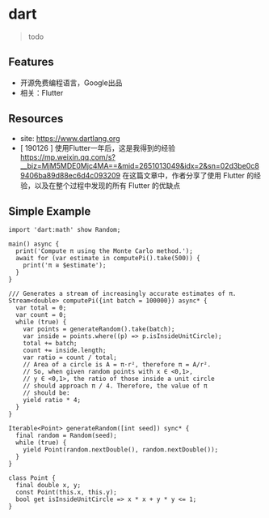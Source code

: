# dart

> todo

## Features

* 开源免费编程语言，Google出品
* 相关：Flutter

## Resources

* site: <https://www.dartlang.org>
* [ 190126 ] 使用Flutter一年后，这是我得到的经验 <https://mp.weixin.qq.com/s?__biz=MjM5MDE0Mjc4MA==&mid=2651013049&idx=2&sn=02d3be0c89406ba89d88ec6d4c093209> 在这篇文章中，作者分享了使用 Flutter 的经验，以及在整个过程中发现的所有 Flutter 的优缺点


## Simple Example

    import 'dart:math' show Random;

    main() async {
      print('Compute π using the Monte Carlo method.');
      await for (var estimate in computePi().take(500)) {
        print('π ≅ $estimate');
      }
    }

    /// Generates a stream of increasingly accurate estimates of π.
    Stream<double> computePi({int batch = 100000}) async* {
      var total = 0;
      var count = 0;
      while (true) {
        var points = generateRandom().take(batch);
        var inside = points.where((p) => p.isInsideUnitCircle);
        total += batch;
        count += inside.length;
        var ratio = count / total;
        // Area of a circle is A = π⋅r², therefore π = A/r².
        // So, when given random points with x ∈ <0,1>,
        // y ∈ <0,1>, the ratio of those inside a unit circle
        // should approach π / 4. Therefore, the value of π
        // should be:
        yield ratio * 4;
      }
    }

    Iterable<Point> generateRandom([int seed]) sync* {
      final random = Random(seed);
      while (true) {
        yield Point(random.nextDouble(), random.nextDouble());
      }
    }

    class Point {
      final double x, y;
      const Point(this.x, this.y);
      bool get isInsideUnitCircle => x * x + y * y <= 1;
    }

